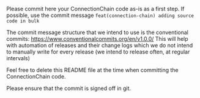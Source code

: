Please commit here your ConnectionChain code as-is as a first step.
If possible, use the commit message
`feat(connection-chain) adding source code in bulk`

The commit message structure that we intend to use is the conventional commits:
https://www.conventionalcommits.org/en/v1.0.0/
This will help with automation of releases and their change logs which we do not
intend to manually write for every release (we intend to release often, at regular intervals)

Feel free to delete this README file at the time when committing the ConnectionChain code.

Please ensure that the commit is signed off in git.
